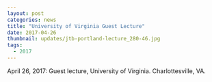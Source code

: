 ```yaml
---
layout: post
categories: news
title: "University of Virginia Guest Lecture"
date: 2017-04-26
thumbnail: updates/jtb-portland-lecture_280-46.jpg
tags:
  - 2017
---
```


April 26, 2017: Guest lecture, University of Virginia. Charlottesville, VA.
